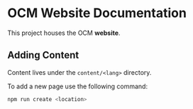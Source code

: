 # OCM Website Documentation

This project houses the OCM **website**.

## Adding Content

Content lives under the `content/<lang>` directory.

To add a new page use the following command:

```bash
npm run create <location>
```
